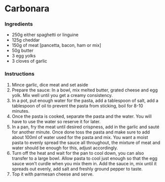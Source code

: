 # Carbonara

### Ingredients
* 250g either spaghetti or linguine
* 125g cheddar
* 150g of meat [pancetta, bacon, ham or mix]
* 50g butter
* 3 egg yolks
* 3 cloves of garlic


### Instructions
1. Mince garlic, dice meat and set aside
2. Prepare the sauce: In a bowl, mix melted butter, grated cheese and egg yolk. Mix well until you get a creamy consistency. 
3. In a pot, put enough water for the pasta, add a tablespoon of salt, add a tablespoon of oil to prevent the pasta from sticking, boil for 8-10 minutes.
4. Once the pasta is cooked, separate the pasta and the water. You will have to use the water so reserve it for later.
5. In a pan, fry the meat until desired crispness, add in the garlic and sauté for another minute. Once done toss the pasta and make sure to add about 100ml of water used for the pasta and mix. You want a moist pasta to evenly spread the sauce all throughout, the mixture of meat and water should be enough for this, adjust accordingly.
6. Turn off the heat and wait for the pan to cool down, you can also transfer to a large bowl. Allow pasta to cool just enough so that the egg sauce won't curdle when you mix them in. Add the sauce in, mix until it spreads out evenly, add salt and freshly ground pepper to taste. 
7. Top it with parmesan cheese and serve. 
 


